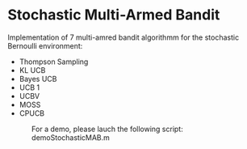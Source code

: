 # Stochastic Multi-Armed Bandit

Implementation of 7 multi-amred bandit algorithmm for the stochastic Bernoulli environment:
<ul>
 <li>Thompson Sampling </li>
 <li>KL UCB </li>
 <li>Bayes UCB </li>
 <li>UCB 1 </li>
 <li>UCBV </li>
 <li>MOSS </li>
 <li>CPUCB </li>
 <ul>
 
 For a demo, please lauch the following script: demoStochasticMAB.m
